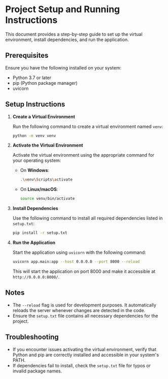 # Project Setup and Running Instructions

This document provides a step-by-step guide to set up the virtual environment, install dependencies, and run the application.

## Prerequisites

Ensure you have the following installed on your system:
- Python 3.7 or later
- pip (Python package manager)
- uvicorn

## Setup Instructions

1. **Create a Virtual Environment**

   Run the following command to create a virtual environment named `venv`:
   ```bash
   python -m venv venv
   ```

2. **Activate the Virtual Environment**

   Activate the virtual environment using the appropriate command for your operating system:
   - On **Windows**:
     ```bash
     .\venv\Scripts\activate
     ```
   - On **Linux/macOS**:
     ```bash
     source venv/bin/activate
     ```

3. **Install Dependencies**

   Use the following command to install all required dependencies listed in `setup.txt`:
   ```bash
   pip install -r setup.txt
   ```

4. **Run the Application**

   Start the application using `uvicorn` with the following command:
   ```bash
   uvicorn app.main:app --host 0.0.0.0 --port 8000 --reload
   ```

   This will start the application on port 8000 and make it accessible at `http://0.0.0.0:8000/`.

## Notes

- The `--reload` flag is used for development purposes. It automatically reloads the server whenever changes are detected in the code.
- Ensure the `setup.txt` file contains all necessary dependencies for the project.

## Troubleshooting

- If you encounter issues activating the virtual environment, verify that Python and pip are correctly installed and accessible in your system's PATH.
- If dependencies fail to install, check the `setup.txt` file for typos or invalid package names.
